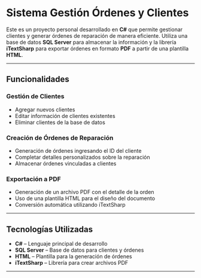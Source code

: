 # Sistema Gestión Órdenes y Clientes

Este es un proyecto personal desarrollado en **C#** que permite gestionar clientes y generar órdenes de reparación de manera eficiente. Utiliza una base de datos **SQL Server** para almacenar la información y la librería **iTextSharp** para exportar órdenes en formato **PDF** a partir de una plantilla **HTML**.

---

##  Funcionalidades

### Gestión de Clientes
- Agregar nuevos clientes
- Editar información de clientes existentes
- Eliminar clientes de la base de datos

### Creación de Órdenes de Reparación
- Generación de órdenes ingresando el ID del cliente
- Completar detalles personalizados sobre la reparación
- Almacenar órdenes vinculadas a clientes

### Exportación a PDF
- Generación de un archivo PDF con el detalle de la orden
- Uso de una plantilla HTML para el diseño del documento
- Conversión automática utilizando iTextSharp

---

##  Tecnologías Utilizadas

- **C#** – Lenguaje principal de desarrollo
- **SQL Server** – Base de datos para clientes y órdenes
- **HTML** – Plantilla para la generación de órdenes
- **iTextSharp** – Librería para crear archivos PDF

---


